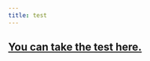 ```yaml
---
title: test
---
```


  <h2>
  <a href="https://docs.google.com/forms/d/e/1FAIpQLSdtSnk1uctYYx_EvMlFqRmm7xFtcXTvrn5q8JrKdRjZVgoauA/viewform"> You can take the test here. </a>
  </h2>



